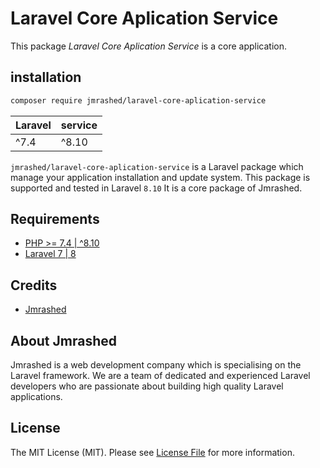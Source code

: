 # Laravel Core Aplication Service 
This package *Laravel Core Aplication Service* is a core application. 

## installation 

```bash 
composer require jmrashed/laravel-core-aplication-service
```

| **Laravel**  |  **service** |
|---|---|
| ^7.4  | ^8.10 |

`jmrashed/laravel-core-aplication-service` is a Laravel package which manage your application installation and update system. This package is supported and tested in Laravel `8.10` It is a core package of Jmrashed.

## Requirements
- [PHP >= 7.4 | ^8.10 ](http://php.net/)
- [Laravel 7 | 8 ](https://github.com/laravel/framework)


## Credits

- [Jmrashed](https://github.com/jmrashed)

## About Jmrashed

Jmrashed is a web development company which is specialising on the Laravel framework.  We are a team of dedicated and experienced Laravel developers who are passionate about building high quality Laravel applications.


## License

The MIT License (MIT). Please see [License File](LICENSE.md) for more information.

